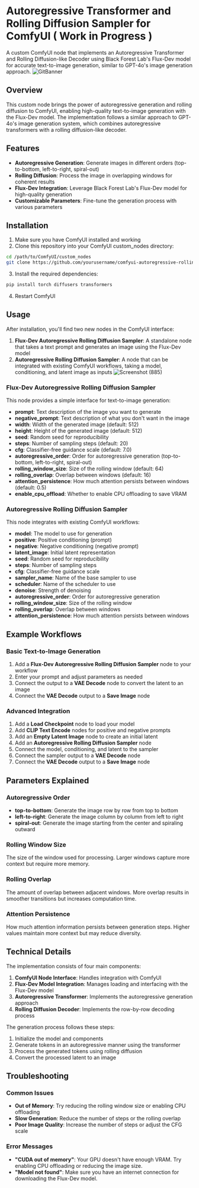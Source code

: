# Autoregressive Transformer and Rolling Diffusion Sampler for ComfyUI ( Work in Progress )

A custom ComfyUI node that implements an Autoregressive Transformer and Rolling Diffusion-like Decoder using Black Forest Lab's Flux-Dev model for accurate text-to-image generation, similar to GPT-4o's image generation approach.
![GitBanner](https://github.com/user-attachments/assets/9ed09756-6fdb-4d35-89e7-a821adead9ca)

## Overview

This custom node brings the power of autoregressive generation and rolling diffusion to ComfyUI, enabling high-quality text-to-image generation with the Flux-Dev model. The implementation follows a similar approach to GPT-4o's image generation system, which combines autoregressive transformers with a rolling diffusion-like decoder.

## Features

- **Autoregressive Generation**: Generate images in different orders (top-to-bottom, left-to-right, spiral-out)
- **Rolling Diffusion**: Process the image in overlapping windows for coherent results
- **Flux-Dev Integration**: Leverage Black Forest Lab's Flux-Dev model for high-quality generation
- **Customizable Parameters**: Fine-tune the generation process with various parameters

## Installation

1. Make sure you have ComfyUI installed and working
2. Clone this repository into your ComfyUI custom_nodes directory:

```bash
cd /path/to/ComfyUI/custom_nodes
git clone https://github.com/yourusername/comfyui-autoregressive-rolling-diffusion.git
```

3. Install the required dependencies:

```bash
pip install torch diffusers transformers
```

4. Restart ComfyUI

## Usage

After installation, you'll find two new nodes in the ComfyUI interface:

1. **Flux-Dev Autoregressive Rolling Diffusion Sampler**: A standalone node that takes a text prompt and generates an image using the Flux-Dev model
2. **Autoregressive Rolling Diffusion Sampler**: A node that can be integrated with existing ComfyUI workflows, taking a model, conditioning, and latent image as inputs
![Screenshot (885)](https://github.com/user-attachments/assets/8f1146d8-fe0d-4e90-b3d9-5997bb4126b0)

### Flux-Dev Autoregressive Rolling Diffusion Sampler

This node provides a simple interface for text-to-image generation:

- **prompt**: Text description of the image you want to generate
- **negative_prompt**: Text description of what you don't want in the image
- **width**: Width of the generated image (default: 512)
- **height**: Height of the generated image (default: 512)
- **seed**: Random seed for reproducibility
- **steps**: Number of sampling steps (default: 20)
- **cfg**: Classifier-free guidance scale (default: 7.0)
- **autoregressive_order**: Order for autoregressive generation (top-to-bottom, left-to-right, spiral-out)
- **rolling_window_size**: Size of the rolling window (default: 64)
- **rolling_overlap**: Overlap between windows (default: 16)
- **attention_persistence**: How much attention persists between windows (default: 0.5)
- **enable_cpu_offload**: Whether to enable CPU offloading to save VRAM

### Autoregressive Rolling Diffusion Sampler

This node integrates with existing ComfyUI workflows:

- **model**: The model to use for generation
- **positive**: Positive conditioning (prompt)
- **negative**: Negative conditioning (negative prompt)
- **latent_image**: Initial latent representation
- **seed**: Random seed for reproducibility
- **steps**: Number of sampling steps
- **cfg**: Classifier-free guidance scale
- **sampler_name**: Name of the base sampler to use
- **scheduler**: Name of the scheduler to use
- **denoise**: Strength of denoising
- **autoregressive_order**: Order for autoregressive generation
- **rolling_window_size**: Size of the rolling window
- **rolling_overlap**: Overlap between windows
- **attention_persistence**: How much attention persists between windows

## Example Workflows

### Basic Text-to-Image Generation

1. Add a **Flux-Dev Autoregressive Rolling Diffusion Sampler** node to your workflow
2. Enter your prompt and adjust parameters as needed
3. Connect the output to a **VAE Decode** node to convert the latent to an image
4. Connect the **VAE Decode** output to a **Save Image** node

### Advanced Integration

1. Add a **Load Checkpoint** node to load your model
2. Add **CLIP Text Encode** nodes for positive and negative prompts
3. Add an **Empty Latent Image** node to create an initial latent
4. Add an **Autoregressive Rolling Diffusion Sampler** node
5. Connect the model, conditioning, and latent to the sampler
6. Connect the sampler output to a **VAE Decode** node
7. Connect the **VAE Decode** output to a **Save Image** node

## Parameters Explained

### Autoregressive Order

- **top-to-bottom**: Generate the image row by row from top to bottom
- **left-to-right**: Generate the image column by column from left to right
- **spiral-out**: Generate the image starting from the center and spiraling outward

### Rolling Window Size

The size of the window used for processing. Larger windows capture more context but require more memory.

### Rolling Overlap

The amount of overlap between adjacent windows. More overlap results in smoother transitions but increases computation time.

### Attention Persistence

How much attention information persists between generation steps. Higher values maintain more context but may reduce diversity.

## Technical Details

The implementation consists of four main components:

1. **ComfyUI Node Interface**: Handles integration with ComfyUI
2. **Flux-Dev Model Integration**: Manages loading and interfacing with the Flux-Dev model
3. **Autoregressive Transformer**: Implements the autoregressive generation approach
4. **Rolling Diffusion Decoder**: Implements the row-by-row decoding process

The generation process follows these steps:

1. Initialize the model and components
2. Generate tokens in an autoregressive manner using the transformer
3. Process the generated tokens using rolling diffusion
4. Convert the processed latent to an image

## Troubleshooting

### Common Issues

- **Out of Memory**: Try reducing the rolling window size or enabling CPU offloading
- **Slow Generation**: Reduce the number of steps or the rolling overlap
- **Poor Image Quality**: Increase the number of steps or adjust the CFG scale

### Error Messages

- **"CUDA out of memory"**: Your GPU doesn't have enough VRAM. Try enabling CPU offloading or reducing the image size.
- **"Model not found"**: Make sure you have an internet connection for downloading the Flux-Dev model.

